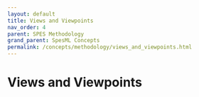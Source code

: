 ```yaml
---
layout: default
title: Views and Viewpoints
nav_order: 4
parent: SPES Methodology
grand_parent: SpesML Concepts
permalink: /concepts/methodology/views_and_viewpoints.html
---
```

# Views and Viewpoints

